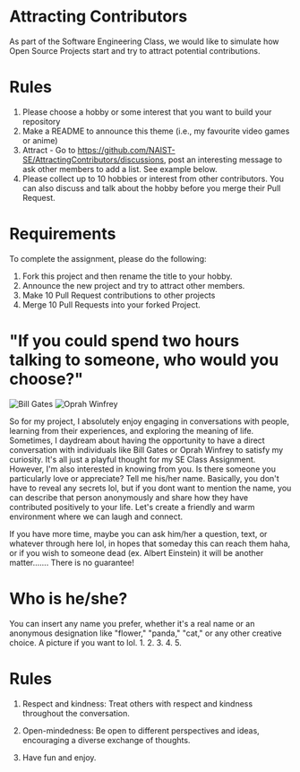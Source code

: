# Attracting Contributors
As part of the Software Engineering Class, we would like to simulate how Open Source Projects start and try to attract potential contributions.

# Rules

1. Please choose a hobby or some interest that you want to build your repository
2. Make a README to announce this theme (i.e., my favourite video games or anime)
3. Attract - Go to https://github.com/NAIST-SE/AttractingContributors/discussions, post an interesting message to ask other members to add a list. See example below.
4. Please collect up to 10 hobbies or interest from other contributors. You can also discuss and talk about the hobby before you merge their Pull Request.

# Requirements

To complete the assignment, please do the following:
1. Fork this project and then rename the title to your hobby. 
2. Announce the new project and try to attract other members.
3. Make 10 Pull Request contributions to other projects
4. Merge 10 Pull Requests into your forked Project.


# "If you could spend two hours talking to someone, who would you choose?"

![Bill Gates](https://upload.wikimedia.org/wikipedia/commons/thumb/a/a8/Bill_Gates_2017_%28cropped%29.jpg/800px-Bill_Gates_2017_%28cropped%29.jpg)
![Oprah Winfrey](https://upload.wikimedia.org/wikipedia/commons/thumb/b/bf/Oprah_in_2014.jpg/800px-Oprah_in_2014.jpg)

So for my project, I absolutely enjoy engaging in conversations with people, learning from their experiences, and exploring the meaning of life. Sometimes, I daydream about having the opportunity to have a direct conversation with individuals like Bill Gates or Oprah Winfrey to satisfy my curiosity. It's all just a playful thought for my SE Class Assignment. However, I'm also interested in knowing from you. Is there someone you particularly love or appreciate? Tell me his/her name. Basically, you don't have to reveal any secrets lol, but if you dont want to mention the name, you can describe that person anonymously and share how they have contributed positively to your life. Let's create a friendly and warm environment where we can laugh and connect.

If you have more time, maybe you can ask him/her a question, text, or whatever through here lol, in hopes that someday this can reach them haha, or if you wish to someone dead (ex. Albert Einstein) it will be another matter....... There is no guarantee!

# Who is he/she?

You can insert any name you prefer, whether it's a real name or an anonymous designation like "flower," "panda," "cat," or any other creative choice. A picture if you want to lol.
1.
2.
3.
4.
5.


# Rules

1. Respect and kindness: Treat others with respect and kindness throughout the conversation.

2. Open-mindedness: Be open to different perspectives and ideas, encouraging a diverse exchange of thoughts.

3. Have fun and enjoy.